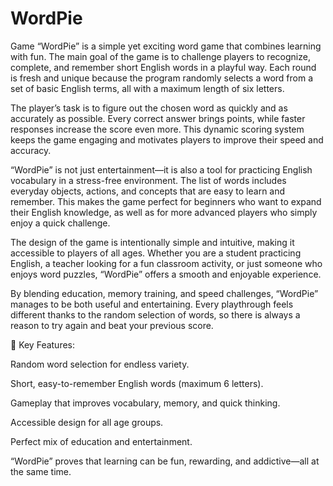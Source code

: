 # WordPie
Game
“WordPie” is a simple yet exciting word game that combines learning with fun. The main goal of the game is to challenge players to recognize, complete, and remember short English words in a playful way. Each round is fresh and unique because the program randomly selects a word from a set of basic English terms, all with a maximum length of six letters.

The player’s task is to figure out the chosen word as quickly and as accurately as possible. Every correct answer brings points, while faster responses increase the score even more. This dynamic scoring system keeps the game engaging and motivates players to improve their speed and accuracy.

“WordPie” is not just entertainment—it is also a tool for practicing English vocabulary in a stress-free environment. The list of words includes everyday objects, actions, and concepts that are easy to learn and remember. This makes the game perfect for beginners who want to expand their English knowledge, as well as for more advanced players who simply enjoy a quick challenge.

The design of the game is intentionally simple and intuitive, making it accessible to players of all ages. Whether you are a student practicing English, a teacher looking for a fun classroom activity, or just someone who enjoys word puzzles, “WordPie” offers a smooth and enjoyable experience.

By blending education, memory training, and speed challenges, “WordPie” manages to be both useful and entertaining. Every playthrough feels different thanks to the random selection of words, so there is always a reason to try again and beat your previous score.

🔹 Key Features:

Random word selection for endless variety.

Short, easy-to-remember English words (maximum 6 letters).

Gameplay that improves vocabulary, memory, and quick thinking.

Accessible design for all age groups.

Perfect mix of education and entertainment.

“WordPie” proves that learning can be fun, rewarding, and addictive—all at the same time.
